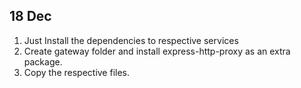 ## 18 Dec

1. Just Install the dependencies to respective services
2. Create gateway folder and install express-http-proxy as an extra package.
3. Copy the respective files.
